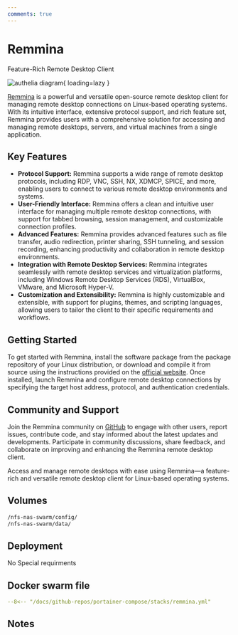 ```yaml
---
comments: true
---
```


# Remmina

Feature-Rich Remote Desktop Client

![authelia diagram](/assets/diagrams/authelia.png){ loading=lazy }

[Remmina](https://remmina.org/) is a powerful and versatile open-source remote desktop client for managing remote desktop connections on Linux-based operating systems. With its intuitive interface, extensive protocol support, and rich feature set, Remmina provides users with a comprehensive solution for accessing and managing remote desktops, servers, and virtual machines from a single application.

## Key Features

- **Protocol Support:** Remmina supports a wide range of remote desktop protocols, including RDP, VNC, SSH, NX, XDMCP, SPICE, and more, enabling users to connect to various remote desktop environments and systems.
- **User-Friendly Interface:** Remmina offers a clean and intuitive user interface for managing multiple remote desktop connections, with support for tabbed browsing, session management, and customizable connection profiles.
- **Advanced Features:** Remmina provides advanced features such as file transfer, audio redirection, printer sharing, SSH tunneling, and session recording, enhancing productivity and collaboration in remote desktop environments.
- **Integration with Remote Desktop Services:** Remmina integrates seamlessly with remote desktop services and virtualization platforms, including Windows Remote Desktop Services (RDS), VirtualBox, VMware, and Microsoft Hyper-V.
- **Customization and Extensibility:** Remmina is highly customizable and extensible, with support for plugins, themes, and scripting languages, allowing users to tailor the client to their specific requirements and workflows.

## Getting Started

To get started with Remmina, install the software package from the package repository of your Linux distribution, or download and compile it from source using the instructions provided on the [official website](https://remmina.org/). Once installed, launch Remmina and configure remote desktop connections by specifying the target host address, protocol, and authentication credentials.

## Community and Support

Join the Remmina community on [GitHub](https://github.com/FreeRDP/Remmina) to engage with other users, report issues, contribute code, and stay informed about the latest updates and developments. Participate in community discussions, share feedback, and collaborate on improving and enhancing the Remmina remote desktop client.

Access and manage remote desktops with ease using Remmina—a feature-rich and versatile remote desktop client for Linux-based operating systems.


## Volumes

```bash
/nfs-nas-swarm/config/
/nfs-nas-swarm/data/
```

## Deployment
No Special requirments

## Docker swarm file
``` yaml linenums="1" 
--8<-- "/docs/github-repos/portainer-compose/stacks/remmina.yml"
```

## Notes

